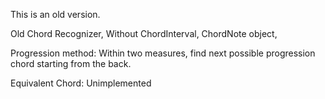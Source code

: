 This is an old version.

Old Chord Recognizer,
Without ChordInterval, ChordNote object,

Progression method:
Within two measures, find next possible progression chord starting from the back.

Equivalent Chord:
Unimplemented
